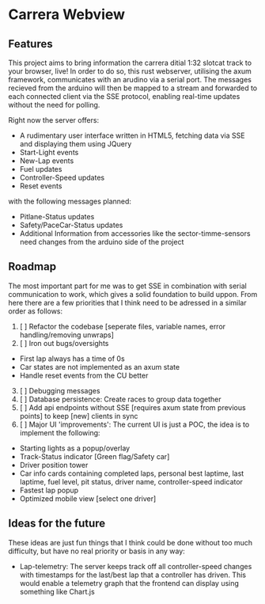 # Carrera Webview
## Features
This project aims to bring information the carrera ditial 1:32 slotcat track to your browser, live! In order to do so, this rust webserver, utilising the axum framework, communicates with an arudino via a serial port. The messages recieved from the arduino will then be mapped to a stream and forwarded to each connected client via the SSE protocol, enabling real-time updates without the need for polling.

Right now the server offers:
 - A rudimentary user interface written in HTML5, fetching data via SSE and displaying them using JQuery
 - Start-Light events
 - New-Lap events
 - Fuel updates
 - Controller-Speed updates
 - Reset events

with the following messages planned:
 - Pitlane-Status updates
 - Safety/PaceCar-Status updates
 - Additional Information from accessories like the sector-timme-sensors need changes from the arduino side of the project

## Roadmap
The most important part for me was to get SSE in combination with serial communication to work, which gives a solid foundation to build uppon. From here there are a few priorities that I think need to be adressed in a similar order as follows:
 1. [ ] Refactor the codebase [seperate files, variable names, error handling/removing unwraps]
 2. [ ] Iron out bugs/oversights
  - First lap always has a time of 0s
  - Car states are not implemented as an axum state
  - Handle reset events from the CU better
 3. [ ] Debugging messages
 4. [ ] Database persistence: Create races to group data together
 5. [ ] Add api endpoints without SSE [requires axum state from previous points] to keep [new] clients in sync
 6. [ ] Major UI 'improvements': The current UI is just a POC, the idea is to implement the following:
  - Starting lights as a popup/overlay
  - Track-Status indicator [Green flag/Safety car]
  - Driver position tower
  - Car info cards containing completed laps, personal best laptime, last laptime, fuel level, pit status, driver name, controller-speed indicator
  - Fastest lap popup
  - Optimized mobile view [select one driver]

## Ideas for the future
These ideas are just fun things that I think could be done without too much difficulty, but have no real priority or basis in any way:
 - Lap-telemetry: The server keeps track off all controller-speed changes with timestamps for the last/best lap that a controller has driven. This would enable a telemetry graph that the frontend can display using something like Chart.js
